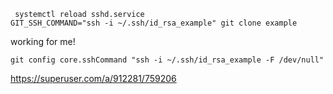 ```
 systemctl reload sshd.service
GIT_SSH_COMMAND="ssh -i ~/.ssh/id_rsa_example" git clone example

```
working for me!
```
git config core.sshCommand "ssh -i ~/.ssh/id_rsa_example -F /dev/null"

```
https://superuser.com/a/912281/759206
